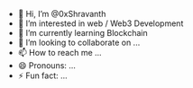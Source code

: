 - 👋 Hi, I’m @0xShravanth
- 👀 I’m interested in web / Web3 Development 
- 🌱 I’m currently learning Blockchain 
- 💞️ I’m looking to collaborate on ...
- 📫 How to reach me ...
- 😄 Pronouns: ...
- ⚡ Fun fact: ...

<!---
0xShravanth/0xShravanth is a ✨ special ✨ repository because its `README.md` (this file) appears on your GitHub profile.
You can click the Preview link to take a look at your changes.
--->
